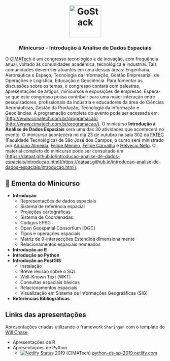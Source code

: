 <h1 align="center">
    <img alt="GoStack" src="http://www.cimatech.com.br/wp-content/uploads/2018/03/cropped-logo-cimatech-1.png" width="100px" />
</h1>

<h3 align="center">
  Minicurso - Introdução à Análise de Dados Espaciais
</h3>

O [CIMATech](http://www.cimatech.com.br) é um congresso tecnológico e de inovação, com frequência anual, voltado às comunidades acadêmica, tecnológica e industrial. Tais comunidades devem ser atuantes em uma dessas áreas: Engenharia, Aeronáutica e Espaço,  Tecnologia da Informação, Gestão Empresarial, de Operações e Logística, Educação e Geociência. Para fomentar as discussões sobre os temas, o congresso contará com palestras, apresentações de artigos, minicursos e exposições de empresas. Espera-se que este congresso possa contribuir para uma maior interação entre pesquisadores, profissionais da indústria e educadores da área de Ciências Aeronáuticas, Gestão da Produção, Tecnologia da Informação e Geociências. A programação completa do evento pode ser acessada em: [http://www.cimatech.com.br/programacao](http://www.cimatech.com.br/programacao/).
O minicurso **Introdução à Análise de Dados Espaciais** será uma das 30 atividades que acontecerá no evento. O minicurso acontecerá no dia 23 de outubro na sala 302 da [FATEC]() (Faculdade Tecnológica) de São José dos Campos, o curso será ministrado por [Adriano Almeida](https://github.com/AdrianoPereira), [Felipe Menino](https://github.com/M3nin0), [Felipe Carvalho](https://github.com/OldLipe) e [Hélvecio Neto](https://github.com/helvecioneto). O material completo do minicurso pode ser consultado em [https://dataat.github.io/introducao-analise-de-dados-espaciais/introducao.html](https://dataat.github.io/introducao-analise-de-dados-espaciais/introducao.html).

## :notebook: Ementa do Minicurso
- **Introdução**
	- Representações de dados espaciais
	- Sistema de referência espacial
	- Projeções cartográficas
	- Sistema de Coordenadas
	- Códigos EPSG
	- Open Geospatial Consortium (OGC)
	- Tipos e operações espaciais
	-  Matriz de 9-intersecções Estendida dimensionalmente
	- Relacionamentos espaciais nomeados
- **Introdução ao R**
- **Introdução ao Python**
- **Introdução ao PostGIS**
	- Instalação
	- Breve revisão sobre o SQL
	- Well-Known Text (WKT)
	- Consultas espaciais básicas
	- Relacionamentos espaciais
	- Visualização em Sistema de Informações Geograáficas (SIG)
- **Referências Bibliográficas**

## Links das apresentações
Apresentações criadas utilizando o framework `Sharingan` com o template do [Will Chase](https://github.com/will-r-chase/blog/tree/master/static/slides).

- Apresentações de R
- Apresentações de Python
  - [![Netlify Status](https://api.netlify.com/api/v1/badges/d03583c0-3707-404a-b107-1279556d271a/deploy-status)](https://app.netlify.com/sites/python-ds-sp-2019/deploys) 2019 (CIMATech) [python-ds-sp-2019.netlify.com](https://python-ds-sp-2019.netlify.com/intro_r_anthropology_2018#1)
